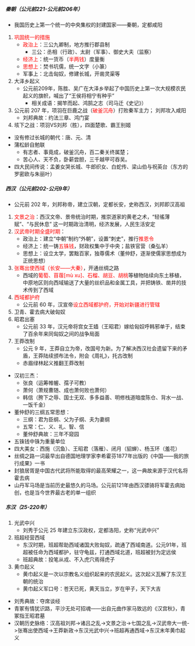 ##### 秦朝（公元前221-公元前206年）

- 我国历史上第一个统一的中央集权的封建国家——秦朝，定都咸阳
1. <font color=red>巩固统一的措施</font>
   - <font color=red>政治上</font>：三公九卿制，地方推行郡县制
      - 三公：丞相（行政）、太尉（军事）、御史大夫（监察）
   - <font color=red>经济上</font>：统一货币（<font color=red>半两钱</font>）度量衡
   - <font color=red>思想上</font>：焚书坑儒，统一文字（小篆）
   - 军事上：北击匈奴，修建长城，开凿灵渠等
2. 大泽乡起义
   - 公元前209年，陈胜、吴广在大泽乡举起了中国历史上第一次大规模农民起义的旗帜，喊出了“王侯将相宁有种乎”
      - 相关成语：揭竿而起、鸿鹄之志（司马迁《史记》）
3. 公元前 207 年，项羽在巨鹿之战（<font color=red>破釜沉舟</font>）打败秦军主力； 刘邦攻入咸阳
   - 刘邦典故：约法三章、鸿门宴
4. 垓下之战：项羽VS刘邦（胜），四面楚歌、霸王别姬
- 没有修过长城的朝代：唐、元、清
- 蒲松龄自勉联
   - 有志者、事竟成，破釜沉舟，百二秦关终属楚；
   - 苦心人、天不负，卧薪尝胆，三千越甲可吞吴。
- 四大民间传说：孟姜女哭长城、牛郎织女、白蛇传、梁山伯与祝英台（东方的罗密欧与朱丽叶）

##### 西汉（公元前202-公元9年）

- 公元前 202 年，刘邦称帝，建立汉朝，定都长安，史称西汉，刘邦即汉高祖
1. <font color=red>文景之治</font>：西汉文帝、景帝统治时期，推崇道家的黄老之术，“轻徭薄赋”、“与民休息” 这一时期政治清明，经济发展，人民生活安定
2. <font color=red>汉武帝时期全盛时期</font>：
   - 政治上：建立“中朝”制约“外朝”，设置“刺史”，推行<font color=red>推恩令</font>
   - 经济上：统一铸<font color=red>五铢钱</font>，财政权集中于中央；盐铁官营（桑弘羊）
   - 思想上：设立太学，罢黜百家，独尊儒术（董仲舒，逐渐使儒家思想成为正统思想）
3. <font color=red>张骞出使西域（长安——大秦）</font>，开通丝绸之路
   - 西域的<font color=red>葡萄、苜蓿[mù xu]、石榴、胡豆、胡桃</font>等植物陆续向东土移植，中原地区则向西域输送了大量的丝织品和金属工具，并把铸铁、凿井的技术传到了西域
4. <font color=red>西域都护府</font>
   - 公元前 60 年，汉宣帝<font color=red>设立西域都护府，开始对新疆进行管辖</font>
5. 卫青、霍去病大破匈奴
6. 昭君出塞
   - 公元前 33 年，汉元帝将宫女王嫱（王昭君）嫁给匈奴呼韩邪单于，结束了百余年来同匈奴之间的战争局面
7. 王莽改制
   - 公元 9 年，王莽自立为帝，改国号为新。为了解决西汉社会遗留下来的矛盾，王莽陆续颁布法令，附会《周礼》，托古改制
   - 赤眉绿林起义推翻王莽改制
- 汉初三杰：
   - 张良（运筹帷幄、孺子可教）
   - 萧何（萧规曹随、成也萧何败也萧何）
   - 韩信（胯下之辱、国士无双、多多益善、明修栈道暗度陈仓、背水一战、一饭千金）
- 董仲舒的三纲五常思想：
   - 三纲：君为臣纲、父为子纲、夫为妻纲
   - 五常：仁、义、礼、智、信
   - 董仲舒典故：三年不窥园
- 五铢钱中铢为重量单位
- 四大美女：西施（沉鱼）、王昭君（落雁）、闭月（貂蝉）、杨玉环（羞花）
- 丝绸之路一词最早出自德国地理学家李希霍芬1877年出版的《中国——我的旅行成果》一书
- 封狼居胥是中国古代武将所能取得的最高荣耀之一，这一典故来源于汉代名将霍去病
- 山丹军马场是当前历史最悠久的马场。公元前121年由西汉骠骑将军霍去病始创，也是当今世界最古老的单一组织

##### 东汉（25-220年）

1. 光武中兴
   - 刘秀于公元 25 年建立东汉政权，定都洛阳，史称“光武中兴”
2. 班超经营西域
   - 东汉时期，班超帮助西域诸国大败匈奴，疏通了西域南道。公元91年，班超被任命为西域都护，驻守龟兹，打通西域北道，班超被封为定远侯
   - 班超典故：投笔从戎、不入虎穴焉得虎子
3. 黄巾起义
   - 黄巾起义是一次以宗教名义组织起来的农民起义。这次起义瓦解了东汉王朝的统治
   - 黄巾起义军口号：苍天已死，黄天当立，岁在甲子，天下大吉
- 刘秀典故：夺席谈经
- 青冢有情犹识路，平沙无处可招魂——出自元曲作家马致远的《汉宫秋》，青冢指王昭君墓
- 汉朝历史脉络：汉高祖刘邦->诸吕之乱->文景之治->七国之乱->汉武帝大一统->张骞出使西域->王莽新政->东汉光武中兴->班超再通西域->东汉末年黄巾起义